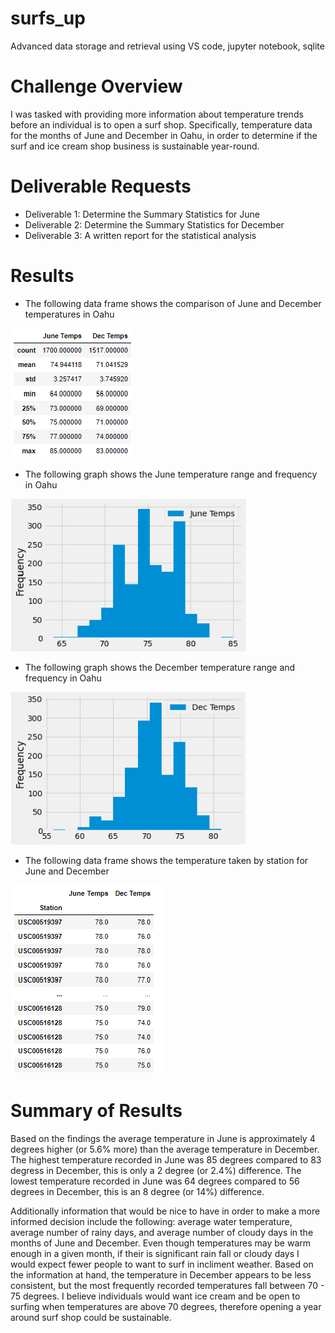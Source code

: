# surfs_up
Advanced data storage and retrieval using VS code, jupyter notebook, sqlite

# Challenge Overview

I was tasked with providing more information about temperature trends before an individual is to open a surf shop. Specifically, temperature data for the months of June and December in Oahu, in order to determine if the surf and ice cream shop business is sustainable year-round.

# Deliverable Requests
- Deliverable 1: Determine the Summary Statistics for June
- Deliverable 2: Determine the Summary Statistics for December
- Deliverable 3: A written report for the statistical analysis

# Results
- The following data frame shows the comparison of June and December temperatures in Oahu

![This is an image](https://github.com/Jahill17/surfs_up/blob/main/June_Dec_Summary_DF.png)

- The following graph shows the June temperature range and frequency in Oahu

![This is an image](https://github.com/Jahill17/surfs_up/blob/main/June_Temps.png)

- The following graph shows the December temperature range and frequency in Oahu

![This is an image](https://github.com/Jahill17/surfs_up/blob/main/Dec_Temps.png)

- The following data frame shows the temperature taken by station for June and December

![This is an image](https://github.com/Jahill17/surfs_up/blob/main/Station_Summary.png)

# Summary of Results
Based on the findings the average temperature in June is approximately 4 degrees higher (or 5.6% more) than the average temperature in December.  The highest temperature recorded in June was 85 degrees compared to 83 degress in December, this is only a 2 degree (or 2.4%) difference.  The lowest temperature recorded in June was 64 degrees compared to 56 degrees in December, this is an 8 degree (or 14%) difference.

Additionally information that would be nice to have in order to make a more informed decision include the following: average water temperature, average number of rainy days, and average number of cloudy days in the months of June and December.  Even though temperatures may be warm enough in a given month, if their is significant rain fall or cloudy days I would expect fewer people to want to surf in incliment weather.  Based on the information at hand, the temperature in December appears to be less consistent, but the most frequently recorded temperatures fall between 70 - 75 degrees.  I believe individuals would want ice cream and be open to surfing when temperatures are above 70 degrees, therefore opening a year around surf shop could be sustainable.  
